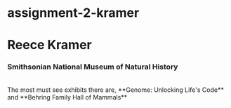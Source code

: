 # assignment-2-kramer
# Reece Kramer
### Smithsonian National Museum of Natural History
<br>
The most must see exhibits there are, **Genome: Unlocking Life's Code** and **Behring Family Hall of Mammals**